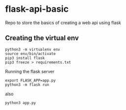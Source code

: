 # flask-api-basic 
Repo to store the basics of creating a web api using flask

## Creating the virtual env
```
python3 -m virtualenv env 
source env/bin/activate
pip3 install flask
pip3 freeze > requirements.txt
```
Running the flask server

```
export FLASK_APP=app.py
python3 -m flask run
```
also 
```
python3 app.py
```
